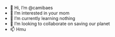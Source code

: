 - 👋 Hi, I’m @camibaes
- 👀 I’m interested in your mom
- 🌱 I’m currently learning nothing
- 💞️ I’m looking to collaborate on saving our planet
- 📫 Hmu 

<!---
camibaes/camibaes is a ✨ special ✨ repository because its `README.md` (this file) appears on your GitHub profile.
You can click the Preview link to take a look at your changes.
--->
